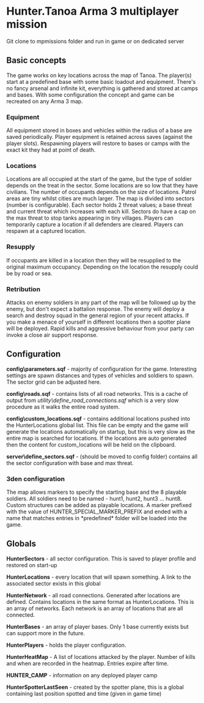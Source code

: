 # Hunter.Tanoa Arma 3 multiplayer mission

Git clone to mpmissions folder and run in game or on dedicated server

## Basic concepts
The game works on key locations across the map of Tanoa. The player(s) start at a predefined base with some basic loadout and equipment. There's no fancy arsenal and infinite kit, everything is gathered and stored at camps and bases. 
With some configuration the concept and game can be recreated on any Arma 3 map. 

### Equipment
All equipment stored in boxes and vehicles within the radius of a base are saved periodically.
Player equipment is retained across saves (against the player slots). Respawning players will restore to bases or camps with the exact kit they had at point of death. 

### Locations
Locations are all occupied at the start of the game, but the type of soldier depends on the treat in the sector. Some locations are so low that they have civilians.
The number of occupants depends on the size of locations. Patrol areas are tiny whilst cities are much larger.
The map is divided into sectors (number is configurable). Each sector holds 2 threat values; a base threat and current threat which increases with each kill. 
Sectors do have a cap on the max threat to stop tanks appearing in tiny villages.
Players can temporarily capture a location if all defenders are cleared. Players can respawn at a captured location. 

### Resupply
If occupants are killed in a location then they will be resupplied to the original maximum occupancy. Depending on the location the resupply could be by road or sea.

### Retribution
Attacks on enemy soldiers in any part of the map will be followed up by the enemy, but don't expect a battalion response. 
The enemy will deploy a search and destroy squad in the general region of your recent attacks.
If you make a menace of yourself in different locations then a spotter plane will be deployed. 
Rapid kills and aggressive behaviour from your party can invoke a close air support response. 

## Configuration
**config\parameters.sqf** - majority of configuration for the game. Interesting settings are spawn distances and types of vehicles and soldiers to spawn.
The sector grid can be adjusted here.

**config\roads.sqf** - contains lists of all road networks. This is a cache of output from *utility\define_road_connections.sqf* which is a very slow procedure as it walks the entire road system.

**config\custom_locations.sqf** - contains additional locations pushed into the HunterLocations global list.
This file can be empty and the game will generate the locations automatically on startup, but this is very slow as the entire map is searched for locations.
If the locations are auto generated then the content for custom_locations will be held on the clipboard.

**server\define_sectors.sqf** - (should be moved to config folder) contains all the sector configuration with base and max threat.

### 3den configuration
The map allows markers to specify the starting base and the 8 playable soldiers.
All soldiers need to be named - hunt1, hunt2, hunt3 ... hunt8.
Custom structures can be added as playable locations. A marker prefixed with the value of HUNTER_SPECIAL_MARKER_PREFIX and ended with a name that matches entries in *predefined\* folder will be loaded into the game.

## Globals

**HunterSectors** - all sector configuration. This is saved to player profile and restored on start-up

**HunterLocations** - every location that will spawn something. A link to the associated sector exists in this global

**HunterNetwork** - all road connections. Generated after locations are defined. Contains locations in the same format as HunterLocations. 
This is an array of networks. Each network is an array of locations that are all connected.

**HunterBases** - an array of player bases. Only 1 base currently exists but can support more in the future. 

**HunterPlayers** - holds the player configuration.

**HunterHeatMap** - A list of locations attacked by the player. Number of kills and when are recorded in the heatmap. Entries expire after time.
 
**HUNTER_CAMP** - information on any deployed player camp

**HunterSpotterLastSeen** - created by the spotter plane, this is a global containing last position spotted and time (given in game time)
